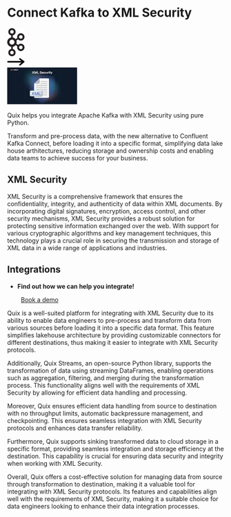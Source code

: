 # Connect Kafka to XML Security

<div class="connect-images cards blog-grid-card" markdown>
<div>
<img src="../images/kafka_logo.png" width="40px" />
</div>
<div>
<img src="../images/arrow.svg" width="40px" />
</div>
<div>
<img src="./images/xml-security_1.jpg" />
</div>
</div>

Quix helps you integrate Apache Kafka with XML Security using pure Python.

Transform and pre-process data, with the new alternative to Confluent Kafka Connect, before loading it into a specific format, simplifying data lake house arthitectures, reducing storage and ownership costs and enabling data teams to achieve success for your business.

## XML Security

XML Security is a comprehensive framework that ensures the confidentiality, integrity, and authenticity of data within XML documents. By incorporating digital signatures, encryption, access control, and other security mechanisms, XML Security provides a robust solution for protecting sensitive information exchanged over the web. With support for various cryptographic algorithms and key management techniques, this technology plays a crucial role in securing the transmission and storage of XML data in a wide range of applications and industries.

## Integrations

<div class="grid cards" markdown>

- __Find out how we can help you integrate!__

    <a class="md-button md-button--primary" href="https://share.hsforms.com/1iW0TmZzKQMChk0lxd_tGiw4yjw2?__hstc=175542013.2303933fbd746c0ac86d9ccbe9bc9100.1728383268831.1729603416735.1729620918855.31&__hssc=175542013.1.1729620918855&__hsfp=2132701734" target="_blank" style="margin:.5rem;">Book a demo</a>

</div>


Quix is a well-suited platform for integrating with XML Security due to its ability to enable data engineers to pre-process and transform data from various sources before loading it into a specific data format. This feature simplifies lakehouse architecture by providing customizable connectors for different destinations, thus making it easier to integrate with XML Security protocols.

Additionally, Quix Streams, an open-source Python library, supports the transformation of data using streaming DataFrames, enabling operations such as aggregation, filtering, and merging during the transformation process. This functionality aligns well with the requirements of XML Security by allowing for efficient data handling and processing.

Moreover, Quix ensures efficient data handling from source to destination with no throughput limits, automatic backpressure management, and checkpointing. This ensures seamless integration with XML Security protocols and enhances data transfer reliability.

Furthermore, Quix supports sinking transformed data to cloud storage in a specific format, providing seamless integration and storage efficiency at the destination. This capability is crucial for ensuring data security and integrity when working with XML Security.

Overall, Quix offers a cost-effective solution for managing data from source through transformation to destination, making it a valuable tool for integrating with XML Security protocols. Its features and capabilities align well with the requirements of XML Security, making it a suitable choice for data engineers looking to enhance their data integration processes.

